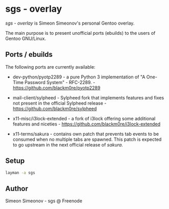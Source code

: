 # sgs - overlay

*sgs - overlay* is Simeon Simeonov's personal Gentoo overlay.

The main purpose is to present unofficial ports (ebuilds) to the users of
Gentoo GNU/Linux.


## Ports / ebuilds

The following ports are currently available:

* dev-python/pyotp2289 - a pure Python 3 implementation of "A One-Time
Password System" - RFC-2289. - https://github.com/blackm0re/pyotp2289

* mail-client/sylpheed - Sylpheed fork that implements features and fixes not
present in the official Sylpheed release - https://github.com/blackm0re/sylpheed

* x11-misc/i3lock-extended - a fork of i3lock offering some additional features
and niceties - https://github.com/blackm0re/i3lock-extended

* x11-terms/sakura - contains own patch that prevents tab events to be consumed
when no multiple tabs are spawned. This patch is expected to go upstream in the
next official release of *sakura*.


## Setup

   ```bash
   layman -a sgs
   ```


## Author

Simeon Simeonov - sgs @ Freenode
